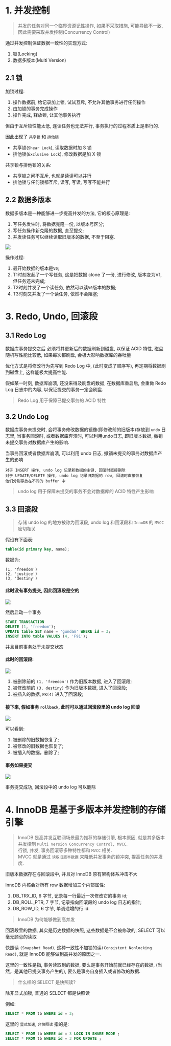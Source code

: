 # 1. 并发控制
> 并发的任务对同一个临界资源记性操作, 如果不采取措施, 可能导致不一致, 因此需要采取并发控制(Concurrency Control)

通过并发控制保证数据一致性的实现方式:
1. 锁(Locking)
2. 数据多版本(Multi Version)

## 2.1 锁
加锁过程:
1. 操作数据前, 给记录加上锁, 试试互斥, 不允许其他事务进行任何操作
2. 由加锁的事务完成操作
3. 操作完成, 释放锁, 让其他事务执行

但由于互斥锁性能太低, 连读任务也无法并行, 事务执行的过程本质上是串行的.

因此出现了 `共享锁` 和 `排他锁` 
- 共享锁(`Shear Lock`), 读取数据时加 S 锁
- 排他锁(`Exclusive Lock`), 修改数据是加 X 锁

共享锁与排他锁的关系:
- 共享锁之间不互斥, 也就是读读可以并行
- 排他锁与任何锁都互斥, 读写, 写读, 写写不能并行

## 2.2 数据多版本
数据多版本是一种能够进一步提高并发的方法, 它的核心原理是:
1. 写任务发生时, 将数据克隆一份, 以版本号区分; 
2. 写任务操作新克隆的数据, 直至提交;
3. 并发读任务可以继续读取旧版本的数据, 不至于阻塞.

![](.innodb-transaction-model_images/446f72d3.png)

操作过程:
1. 最开始数据的版本是`V0`;
2. T1时刻发起了一个写任务, 这是把数据 clone 了一份, 进行修改, 版本变为V1, 但任务还未完成;
3. T2时刻并发了一个读任务, 依然可以读`V0`版本的数据;
4. T3时刻又并发了一个读任务, 依然不会阻塞;

# 3. Redo, Undo, 回滚段
## 3.1 Redo Log
数据库事务提交之后 必须将其更新后的数据刷新到磁盘, 以保证 ACID 特性, 磁盘随机写性能比较低, 如果每次都刷盘, 会极大影响数据库的吞吐量

优化方式是将修改行为先写到 Redo Log 中, (此时变成了顺序写), 再定期将数据刷到磁盘上, 这样能极大提高性能.

假如某一时刻, 数据库崩溃, 还没来得及刷盘的数据, 在数据库重启后, 会重做 Redo Log 日志中的内容, 以保证提交的事务一定会刷盘.

> Redo Log 用于保障已提交事务的 ACID 特性

## 3.2 Undo Log
数据库事务未提交时, 会将事务修改数据的镜像(即修改前的旧版本)存放到 `undo` 日志里, 当事务回滚时, 或者数据库奔溃时, 可以利用undo日志, 即旧版本数据, 撤销未提交事务对数据库产生的影响.

当事务回滚或者数据库崩溃, 可以利用 undo 日志, 撤销未提交的事务对数据库产生的影响

    对于 INSERT 操作, undo log 记录新数据的主键, 回滚时直接删除
    对于 UPDATE/DELETE 操作, undo log 记录旧数据的 row, 回滚时直接恢复
    他们分别存放在不同的 buffer 中
    
> undo log 用于保障未提交的事务不会对数据库的 ACID 特性产生影响

## 3.3 回滚段
> 存储 undo log 的地方被称为回滚段, undo log 和回滚段和 `InnoDB` 的 `MVCC` 密切相关

假设有下面表: 
```sql
table(id primary key, name);
```
数据为:

    (1, 'freedom')
    (2, 'justice')
    (3, 'destiny')
    
#### 此时没有事务提交, 因此回滚段是空的

![](.innodb-transaction-model_images/3c3bbe47.png)

然后启动一个事务

```sql
START TRANSACTION
DELETE (1, 'freedom');
UPDATE table SET name = 'gundam' WHERE id = 3;
INSERT INTO table VALUES (4, 'F91');
```

并且目前事务处于未提交状态

#### 此时的回滚段:

![](.innodb-transaction-model_images/98d6bcb3.png)

1. 被删除前的 `(1, 'freedom')` 作为旧版本数据, 进入了回滚段;
2. 被修改前的 `(3, destiny)` 作为旧版本数据, 进入了回滚段;
3. 被插入的数据, `PK(4)` 进入了回滚段;

#### 接下来, 假如事务 `rollback`, 此时可以通过回滚段里的 undo log 回滚

![](.innodb-transaction-model_images/9a091285.png)

可以看到:
1. 被删除的旧数据恢复了;
2. 被修改的旧数据也恢复了;
3. 被插入的数据，删除了;

#### 事务如果提交

![](.innodb-transaction-model_images/d06e4809.png)

事务提交成功, 回滚段中的 undo log 可以删除

# 4. InnoDB 是基于多版本并发控制的存储引擎

> InnoDB 是高并发互联网场景最为推荐的存储引擎, 根本原因, 就是其多版本并发控制 `Multi Version Concurrency Control, MVCC`.   
行锁, 并发, 事务回滚等多种特性都和 `MVCC` 相关.  
MVCC 就是通过 `读取旧版本数据` 来降低并发事务的锁冲突, 提高任务的并发度.

旧版本数据存在与回滚段中, 并且对 InnoDB 原有架构体系冲击不大

InnoDB 内核会对所有 row 数据增加三个内部属性:
1. DB_TRX_ID, 6 字节, 记录每一行最近一次修改它的事务 id;
2. DB_ROLL_PTR, 7 字节, 记录指向回滚段的 undo log 日志的指针;
3. DB_ROW_ID, 6 字节, 单调递增的行 id.

> InnoDB 为何能够做到高并发

回滚段里的数据, 其实是历史数据的快照, 这些数据是不会被修改的, SELECT 可以毫无顾忌的读取

快照读 `(Snapshot Read)`, 这种一致性不加锁的读`(Consistent Nonlocking Read)`, 就是 InnoDB 能够做到高并发的原因之一.

这里的一致性是指, 事务读取到的数据, 要么是事务开始前就已经存在的数据, (当然，是其他已提交事务产生的), 要么是事务自身插入或者修改的数据.

> 什么样的 SELECT 是快照读?

除非显式加锁, 普通的 SELECT 都是快照读

例如:

```sql
SELECT * FROM tb WHERE id = 3;
```

这里的 `显式加速`, `非快照读` 指的是:
```sql
SELECT * FROM tb WHERE id = 3 LOCK IN SHARE MODE ;
SELECT * FROM tb WHERE id = 3 FOR UPDATE ;
```